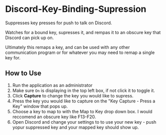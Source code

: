 # Discord-Key-Binding-Supression

Suppresses key presses for push to talk on Discord.

Watches for a bound key, supresses it, and rempas it to an obscure key that Discord can pick up on.

Ultimately this remaps a key, and can be used with any other communication program or for whatever you may need to remap a single key for.

## How to Use

1. Run the application as an administrator
1. Make sure `On` is displaying in the top left box, if not click it to toggle it.
1. Click **Capture** to change the key you would like to supress.
1. Press the key you would like to capture on the "Key Capture - Press a Key" window that pops up.
1. Choose a key to map to with the Map to Key drop down box. I would reccomend an obscure key like F13-F20.
1. Open Discord and change your settings to to use your new key - push yopur suppressed key and your mapped key should show up.
